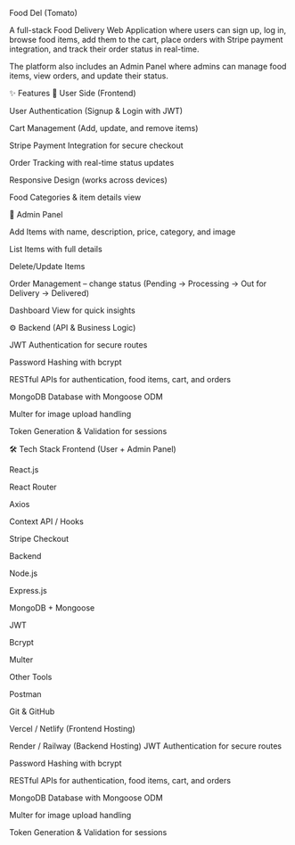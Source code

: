Food Del (Tomato)

A full-stack Food Delivery Web Application where users can sign up, log in, browse food items, add them to the cart, place orders with Stripe payment integration, and track their order status in real-time.

The platform also includes an Admin Panel where admins can manage food items, view orders, and update their status.

✨ Features
👤 User Side (Frontend)

User Authentication (Signup & Login with JWT)

Cart Management (Add, update, and remove items)

Stripe Payment Integration for secure checkout

Order Tracking with real-time status updates

Responsive Design (works across devices)

Food Categories & item details view

🔑 Admin Panel

Add Items with name, description, price, category, and image

List Items with full details

Delete/Update Items

Order Management – change status (Pending → Processing → Out for Delivery → Delivered)

Dashboard View for quick insights

⚙️ Backend (API & Business Logic)

JWT Authentication for secure routes

Password Hashing with bcrypt

RESTful APIs for authentication, food items, cart, and orders

MongoDB Database with Mongoose ODM

Multer for image upload handling

Token Generation & Validation for sessions

🛠 Tech Stack
Frontend (User + Admin Panel)

React.js

React Router

Axios

Context API / Hooks

Stripe Checkout

Backend

Node.js

Express.js

MongoDB + Mongoose

JWT

Bcrypt

Multer

Other Tools

Postman

Git & GitHub

Vercel / Netlify (Frontend Hosting)

Render / Railway (Backend Hosting)
JWT Authentication for secure routes

Password Hashing with bcrypt

RESTful APIs for authentication, food items, cart, and orders

MongoDB Database with Mongoose ODM

Multer for image upload handling

Token Generation & Validation for sessions
